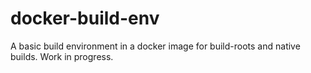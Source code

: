 # docker-build-env
A basic build environment in a docker image for build-roots and native builds. Work in progress.
